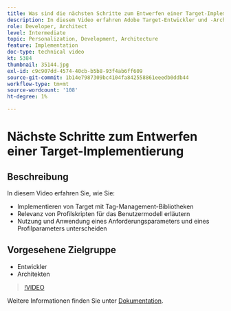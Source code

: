 ```yaml
---
title: Was sind die nächsten Schritte zum Entwerfen einer Target-Implementierung über die Grundlagen hinaus?
description: In diesem Video erfahren Adobe Target-Entwickler und -Architekten, wie Target mit Tag-Management-Bibliotheken implementiert werden kann, welche Relevanz Profilskripte für das Benutzermodell haben, und wie sie die Verwendung und Anwendung eines Anforderungsparameters und eines Profilparameters unterscheiden.
role: Developer, Architect
level: Intermediate
topic: Personalization, Development, Architecture
feature: Implementation
doc-type: technical video
kt: 5384
thumbnail: 35144.jpg
exl-id: c9c907dd-4574-40cb-b5b8-93f4ab6ff609
source-git-commit: 1b14e7987309bc4104fa842558861eeedb0ddb44
workflow-type: tm+mt
source-wordcount: '108'
ht-degree: 1%

---
```


# Nächste Schritte zum Entwerfen einer Target-Implementierung

## Beschreibung

In diesem Video erfahren Sie, wie Sie:

* Implementieren von Target mit Tag-Management-Bibliotheken
* Relevanz von Profilskripten für das Benutzermodell erläutern
* Nutzung und Anwendung eines Anforderungsparameters und eines Profilparameters unterscheiden

## Vorgesehene Zielgruppe

* Entwickler
* Architekten

>[!VIDEO](https://video.tv.adobe.com/v/35144/?quality=12)

Weitere Informationen finden Sie unter [Dokumentation](https://experienceleague.adobe.com/docs/target/using/implement-target/implementing-target.html?lang=en).
